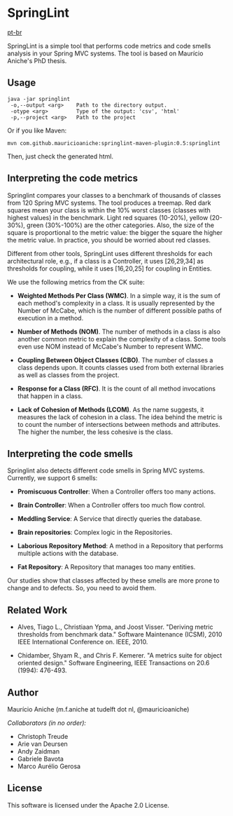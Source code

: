 # SpringLint

[pt-br](README_pt.md)

SpringLint is a simple tool that performs code metrics and code smells analysis in your Spring MVC systems.
The tool is based on Maurício Aniche's PhD thesis. 

## Usage

```
java -jar springlint
 -o,--output <arg>    Path to the directory output.
 -otype <arg>         Type of the output: 'csv', 'html'
 -p,--project <arg>   Path to the project
```

Or if you like Maven:

```
mvn com.github.mauricioaniche:springlint-maven-plugin:0.5:springlint
```

Then, just check the generated html.

## Interpreting the code metrics

Springlint compares your classes to a benchmark of thousands of classes from 120 Spring MVC systems. 
The tool produces a treemap. Red dark squares mean your class is within the 10% worst classes (classes with highest values) in the benchmark. Light red squares (10-20%), yellow (20-30%), green (30%-100%) are the other categories. Also, the size of the square is proportional to the metric value: the bigger the square the higher the metric value. In practice, you should be worried about red classes.

Different from other tools, SpringLint uses different thresholds for each architectural role, e.g., if a class is a Controller, it uses [26,29,34] as thresholds for coupling, while it uses [16,20,25] for coupling in Entities. 

We use the following metrics from the CK suite:

- **Weighted Methods Per Class (WMC)**. In a simple way,
it is the sum of each method's complexity in a class. It is usually represented
by the Number of McCabe, which is the number of different possible paths of execution in a method. 

- **Number of Methods (NOM)**. The number of methods in a class
is also another common metric to explain the complexity of a class. Some tools
even use NOM instead of McCabe's Number to represent WMC. 

- **Coupling Between Object Classes (CBO)**. The number of 
classes a class depends upon. It counts classes used from both external
libraries as well as classes from the project.

- **Response for a Class (RFC)**. It is the count of 
all method invocations that happen in a class. 

- **Lack of Cohesion of Methods (LCOM)**. As the name suggests,
it measures the lack of cohesion in a class. The idea behind the metric is to count
the number of intersections between methods and attributes. The higher
the number, the less cohesive is the class.

## Interpreting the code smells

Springlint also detects different code smells in Spring MVC systems.  
Currently, we support 6 smells:

- **Promiscuous Controller**: When a Controller offers too many actions.

- **Brain Controller**: When a Controller offers too much flow control.

- **Meddling Service**: A Service that directly queries the database.

- **Brain repositories**: Complex logic in the Repositories.

- **Laborious Repository Method**: A method in a Repository that performs multiple actions 
with the database.

- **Fat Repository**: A Repository that manages too many entities.

Our studies show that classes affected by these smells are more prone to change and to defects. So, you need to avoid them.

## Related Work


* Alves, Tiago L., Christiaan Ypma, and Joost Visser. "Deriving metric thresholds from benchmark data." 
Software Maintenance (ICSM), 2010 IEEE International Conference on. IEEE, 2010.

* Chidamber, Shyam R., and Chris F. Kemerer. "A metrics suite for object oriented design." 
Software Engineering, IEEE Transactions on 20.6 (1994): 476-493.

## Author

Maurício Aniche (m.f.aniche at tudelft dot nl, @mauricioaniche)

*Collaborators (in no order):* 

- Christoph Treude
- Arie van Deursen
- Andy Zaidman
- Gabriele Bavota
- Marco Aurélio Gerosa

## License

This software is licensed under the Apache 2.0 License.
